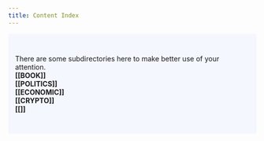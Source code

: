 ```yaml
---
title: Content Index
---
```

<p style="padding: 3em 1em; background: #f5f7ff; border-radius: 4px;">
  There are some subdirectories here to make better use of your attention. <br>
  <span style="font-weight: bold">[[BOOK]]</span><br>
  <span style="font-weight: bold">[[POLITICS]]</span><br>
  <span style="font-weight: bold">[[ECONOMIC]]</span><br>
  <span style="font-weight: bold">[[CRYPTO]]</span><br>
  <span style="font-weight: bold">[[]]</span><br>
</p>

